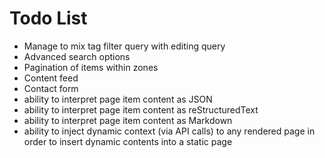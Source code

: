 # Todo List

* Manage to mix tag filter query with editing query
* Advanced search options
* Pagination of items within zones
* Content feed
* Contact form
* ability to interpret page item content as JSON
* ability to interpret page item content as reStructuredText
* ability to interpret page item content as Markdown
* ability to inject dynamic context (via API calls) to any rendered page in order to insert dynamic contents into a static page